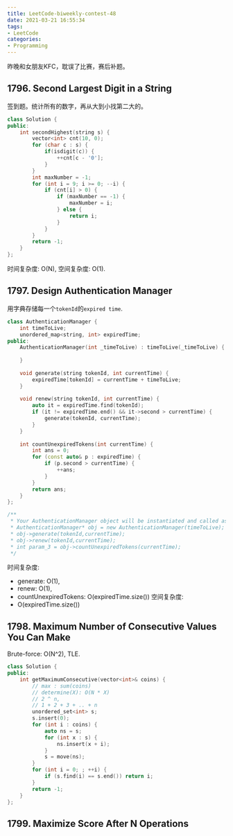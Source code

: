 ```yaml
---
title: LeetCode-biweekly-contest-48
date: 2021-03-21 16:55:34
tags:
- LeetCode
categories:
- Programming
---
```


昨晚和女朋友KFC，耽误了比赛，赛后补题。

## 1796. Second Largest Digit in a String

签到题。统计所有的数字，再从大到小找第二大的。

```cpp
class Solution {
public:
    int secondHighest(string s) {
        vector<int> cnt(10, 0);
        for (char c : s) {
            if(isdigit(c)) {
                ++cnt[c - '0'];
            }
        }
        int maxNumber = -1;
        for (int i = 9; i >= 0; --i) {
            if (cnt[i] > 0) {
                if (maxNumber == -1) {
                    maxNumber = i;
                } else {
                    return i;
                }
            }
        }
        return -1;
    }
};
```

时间复杂度: O(N),
空间复杂度: O(1).

## 1797. Design Authentication Manager

用字典存储每一个`tokenId`的`expired time`.

```cpp
class AuthenticationManager {
    int timeToLive;
    unordered_map<string, int> expiredTime;
public:
    AuthenticationManager(int _timeToLive) : timeToLive(_timeToLive) {
        
    }
    
    void generate(string tokenId, int currentTime) {
        expiredTime[tokenId] = currentTime + timeToLive;
    }
    
    void renew(string tokenId, int currentTime) {
        auto it = expiredTime.find(tokenId);
        if (it != expiredTime.end() && it->second > currentTime) {
            generate(tokenId, currentTime);
        }
    }
    
    int countUnexpiredTokens(int currentTime) {
        int ans = 0;
        for (const auto& p : expiredTime) {
            if (p.second > currentTime) {
                ++ans;
            }
        }
        return ans;
    }
};

/**
 * Your AuthenticationManager object will be instantiated and called as such:
 * AuthenticationManager* obj = new AuthenticationManager(timeToLive);
 * obj->generate(tokenId,currentTime);
 * obj->renew(tokenId,currentTime);
 * int param_3 = obj->countUnexpiredTokens(currentTime);
 */
```

时间复杂度:
- generate: O(1),
- renew: O(1),
- countUnexpiredTokens: O(expiredTime.size())
空间复杂度:
- O(expiredTime.size())


## 1798. Maximum Number of Consecutive Values You Can Make

Brute-force: O(N^2), TLE.

```cpp
class Solution {
public:
    int getMaximumConsecutive(vector<int>& coins) {
        // max : sum(coins)
        // determine(X): O(N * X)
        // 2 ^ n, 
        // 1 + 2 + 3 + .. + n
        unordered_set<int> s;
        s.insert(0);
        for (int i : coins) {
            auto ns = s;
            for (int x : s) {
                ns.insert(x + i);
            }
            s = move(ns);
        }
        for (int i = 0; ; ++i) {
            if (s.find(i) == s.end()) return i;
        }
        return -1;
    }
};
```

## 1799. Maximize Score After N Operations